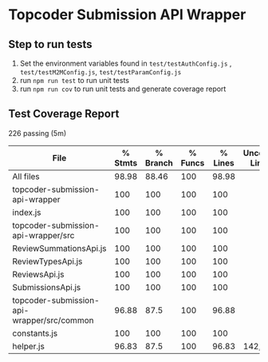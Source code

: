 # Topcoder Submission API Wrapper

## Step to run tests

1. Set the environment variables found in `test/testAuthConfig.js` , `test/testM2MConfig.js`, `test/testParamConfig.js`
2. run `npm run test` to run unit tests
3. run `npm run cov` to run unit tests and generate coverage report

## Test Coverage Report

  226 passing (5m)

File                                        |  % Stmts | % Branch |  % Funcs |  % Lines | Uncovered Line #s
--------------------------------------------|----------|----------|----------|----------|-------------------
All files                                   |    98.98 |    88.46 |      100 |    98.98 |                   |
 topcoder-submission-api-wrapper            |      100 |      100 |      100 |      100 |                   |
  index.js                                  |      100 |      100 |      100 |      100 |                   |
 topcoder-submission-api-wrapper/src        |      100 |      100 |      100 |      100 |                   |
  ReviewSummationsApi.js                    |      100 |      100 |      100 |      100 |                   |
  ReviewTypesApi.js                         |      100 |      100 |      100 |      100 |                   |
  ReviewsApi.js                             |      100 |      100 |      100 |      100 |                   |
  SubmissionsApi.js                         |      100 |      100 |      100 |      100 |                   |
 topcoder-submission-api-wrapper/src/common |    96.88 |     87.5 |      100 |    96.88 |                   |
  constants.js                              |      100 |      100 |      100 |      100 |                   |
  helper.js                                 |    96.83 |     87.5 |      100 |    96.83 |           142,195 |
